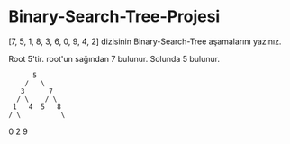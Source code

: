 # Binary-Search-Tree-Projesi
[7, 5, 1, 8, 3, 6, 0, 9, 4, 2] dizisinin Binary-Search-Tree aşamalarını yazınız.


Root 5'tir. root'un sağından 7 bulunur. Solunda 5 bulunur.


          5
        /   \
       3      7  
      / \    / \
     1   4  5   8
    / \          \  
   0   2           9
  
